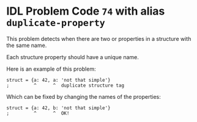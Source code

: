 # IDL Problem Code `74` with alias `duplicate-property`

<!--@include: ./severity/execution_error.md-->

This problem detects when there are two or properties in a structure with the same name.

Each structure property should have a unique name.

Here is an example of this problem:

```idl
struct = {a: 42, a: 'not that simple'}
;         ^      ^  duplicate structure tag
```

Which can be fixed by changing the names of the properties:

```idl
struct = {a: 42, b: 'not that simple'}
;         ^      ^  OK!
```
